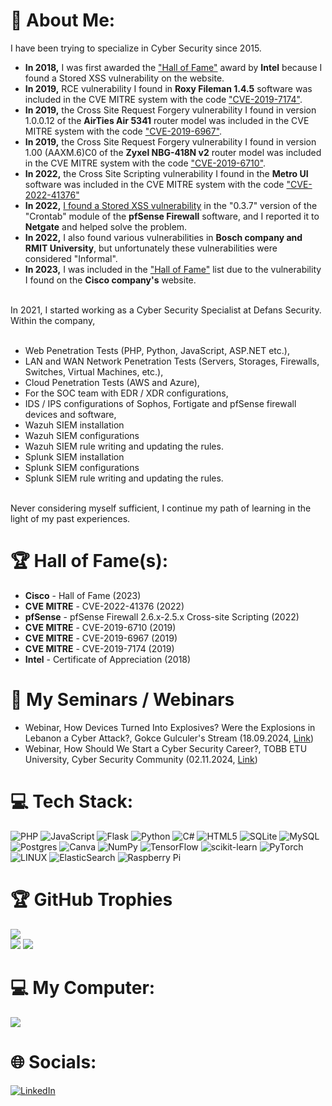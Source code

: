 # 💫 About Me:
I have been trying to specialize in Cyber Security since 2015. 
<ul>
  <li><b>In 2018,</b> I was first awarded the <a target="_blank" href="https://github.com/alicangnll/alicangnll/blob/main/intel.jpeg">"Hall of Fame"</a> award by <b>Intel</b> because I found a Stored XSS vulnerability on the website.</li>
  <li><b>In 2019,</b> RCE vulnerability I found in <b>Roxy Fileman 1.4.5</b> software was included in the CVE MITRE system with the code <a target="_blank" href="https://nvd.nist.gov/vuln/detail/CVE-2019-7174">"CVE-2019-7174"</a>.</li>
  <li><b>In 2019,</b> the Cross Site Request Forgery vulnerability I found in version 1.0.0.12 of the <b>AirTies Air 5341</b> router model was included in the CVE MITRE system with the code <a target="_blank" href="https://www.exploit-db.com/exploits/46253">"CVE-2019-6967"</a>.</li>
  <li><b>In 2019,</b> the Cross Site Request Forgery vulnerability I found in version 1.00 (AAXM.6)C0 of the <b>Zyxel NBG-418N v2</b> router model was included in the CVE MITRE system with the code <a target="_blank" href="https://www.exploit-db.com/exploits/46240">"CVE-2019-6710"</a>.</li>
  <li><b>In 2022,</b> the Cross Site Scripting vulnerability I found in the <b>Metro UI</b> software was included in the CVE MITRE system with the code <a target="_blank" href="https://nvd.nist.gov/vuln/detail/CVE-2022-41376">"CVE-2022-41376"</a></li>
  <li><b>In 2022,</b> <a target="_blank" href="https://redmine.pfsense.org/issues/13299">I found a Stored XSS vulnerability</a> in the "0.3.7" version of the "Crontab" module of the <b>pfSense Firewall</b> software, and I reported it to <b>Netgate</b> and helped solve the problem.</li>
  <li><b>In 2022,</b> I also found various vulnerabilities in <b>Bosch company and RMIT University</b>, but unfortunately these vulnerabilities were considered "Informal".</li>
  <li><b>In 2023,</b> I was included in the <a target="_blank" href="https://bugcrowd.com/ciscosecurity/hall-of-fame">"Hall of Fame"</a> list due to the vulnerability I found on the <b>Cisco company's</b> website.</li>
</ul>
<br>
In 2021, I started working as a Cyber Security Specialist at Defans Security. Within the company,
<br><br>
<ul>
  <li>Web Penetration Tests (PHP, Python, JavaScript, ASP.NET etc.),</li>
  <li>LAN and WAN Network Penetration Tests (Servers, Storages, Firewalls, Switches, Virtual Machines, etc.),</li> 
  <li>Cloud Penetration Tests (AWS and Azure),</li>
  <li>For the SOC team with EDR / XDR configurations,</li>
  <li>IDS / IPS configurations of Sophos, Fortigate and pfSense firewall devices and software,</li>
  <li>Wazuh SIEM installation</li>
  <li>Wazuh SIEM configurations</li> 
  <li>Wazuh SIEM rule writing and updating the rules.</li>
  <li>Splunk SIEM installation</li>
  <li>Splunk SIEM configurations</li> 
  <li>Splunk SIEM rule writing and updating the rules.</li>
</ul>
<br>
Never considering myself sufficient, I continue my path of learning in the light of my past experiences.

# 🏆 Hall of Fame(s):
<ul>
  <li><b>Cisco</b> - Hall of Fame (2023)</li>
  <li><b>CVE MITRE</b> - CVE-2022-41376 (2022)</li>
  <li><b>pfSense</b> - pfSense Firewall 2.6.x-2.5.x Cross-site Scripting (2022)</li>
  <li><b>CVE MITRE</b> - CVE-2019-6710 (2019)</li>
  <li><b>CVE MITRE</b> - CVE-2019-6967 (2019)</li>
  <li><b>CVE MITRE</b> - CVE-2019-7174 (2019)</li>
  <li><b>Intel</b> - Certificate of Appreciation (2018)</li>
</ul>

# 📡 My Seminars / Webinars
<ul>
  <li>Webinar, How Devices Turned Into Explosives? Were the Explosions in Lebanon a Cyber ​​Attack?, Gokce Gulculer's Stream (18.09.2024, <a target="_blank" href="https://www.linkedin.com/events/cihazlarpatlay-c-yanas-ld-n-t-l7242106251831107584/theater/">Link</a>)</li>
  <li>Webinar, How Should We Start a Cyber ​​Security Career?, TOBB ETU University, Cyber ​​Security Community (02.11.2024, <a target="_blank" href="https://www.linkedin.com/posts/tobbsiberguvenlik_2-kas%C4%B1m-cumartesi-g%C3%BCn%C3%BC-siber-kariyer-konu%C5%9Fmalar%C4%B1-activity-7257986770594582529-DSIS?utm_source=combined_share_message&utm_medium=member_desktop_web">Link</a>)</li>
</ul>

# 💻 Tech Stack:
![PHP](https://img.shields.io/badge/php-%23777BB4.svg?style=for-the-badge&logo=php&logoColor=white) ![JavaScript](https://img.shields.io/badge/javascript-%23323330.svg?style=for-the-badge&logo=javascript&logoColor=%23F7DF1E) ![Flask](https://img.shields.io/badge/flask-%23000.svg?style=for-the-badge&logo=flask&logoColor=white) ![Python](https://img.shields.io/badge/python-3670A0?style=for-the-badge&logo=python&logoColor=ffdd54) ![C#](https://img.shields.io/badge/c%23-%23239120.svg?style=for-the-badge&logo=c-sharp&logoColor=white) ![HTML5](https://img.shields.io/badge/html5-%23E34F26.svg?style=for-the-badge&logo=html5&logoColor=white) ![SQLite](https://img.shields.io/badge/sqlite-%2307405e.svg?style=for-the-badge&logo=sqlite&logoColor=white) ![MySQL](https://img.shields.io/badge/mysql-%2300f.svg?style=for-the-badge&logo=mysql&logoColor=white) ![Postgres](https://img.shields.io/badge/postgres-%23316192.svg?style=for-the-badge&logo=postgresql&logoColor=white) ![Canva](https://img.shields.io/badge/Canva-%2300C4CC.svg?style=for-the-badge&logo=Canva&logoColor=white) ![NumPy](https://img.shields.io/badge/numpy-%23013243.svg?style=for-the-badge&logo=numpy&logoColor=white) ![TensorFlow](https://img.shields.io/badge/TensorFlow-%23FF6F00.svg?style=for-the-badge&logo=TensorFlow&logoColor=white) ![scikit-learn](https://img.shields.io/badge/scikit--learn-%23F7931E.svg?style=for-the-badge&logo=scikit-learn&logoColor=white) ![PyTorch](https://img.shields.io/badge/PyTorch-%23EE4C2C.svg?style=for-the-badge&logo=PyTorch&logoColor=white) ![LINUX](https://img.shields.io/badge/Linux-FCC624?style=for-the-badge&logo=linux&logoColor=black) ![ElasticSearch](https://img.shields.io/badge/-ElasticSearch-005571?style=for-the-badge&logo=elasticsearch) ![Raspberry Pi](https://img.shields.io/badge/-RaspberryPi-C51A4A?style=for-the-badge&logo=Raspberry-Pi) 

# 🏆 GitHub Trophies
![](https://github-readme-stats.vercel.app/api?username=alicangnll&theme=radical&hide_border=false&include_all_commits=true&count_private=true)<br/>
![](https://github-profile-trophy.vercel.app/?username=alicangnll&theme=radical&no-frame=false&no-bg=true&margin-w=4)
![](https://github-readme-stats.vercel.app/api/top-langs/?username=alicangnll&theme=radical&hide_border=false&include_all_commits=true&count_private=true&layout=compact)

# 💻 My Computer:
<a target="_blank" href="https://valid.x86.fr/ffy1mv">
<img src="https://valid.x86.fr/cache/banner/ffy1mv-5.png">
</a>

# 🌐 Socials:
[![LinkedIn](https://img.shields.io/badge/LinkedIn-%230077B5.svg?logo=linkedin&logoColor=white)](https://linkedin.com/in/alicangonullu)
